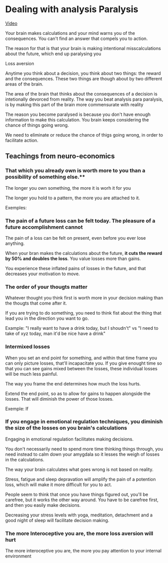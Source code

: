 # Dealing with analysis Paralysis

[Video](https://www.youtube.com/watch?v=-xqPVxsFdP4)

Your brain makes calculations and your mind warns you of the consequences. You can't find an answer that compels you to action.

The reason for that is that your brain is making intentional misscalculations about the future, which end up paralysing you

Loss aversion


Anytime you think about a decision, you think about two things: the reward and the consequences. These two things are though about by two different areas of the brain.

The area of the brain that thinks about the consequences of a decision is intetionally devorced from reality. The way you beat analysis para paralysis, is by making this part of the brain more commensurate with reality 



The reason you become paralysed is because you don't have enough information to make this calculation. You brain keeps considering the chance of things going wrong.

We need to eliminate or reduce the chance of thigs going wrong, in order to facilitate action.


## Teachings from neuro-economics

### That which you already own is worth more to you than a possibility of something else.**

The longer you own something, the more it is worh it for you

The longer you hold to a pattern, the more you are attached to it.

Exemples:


### The pain of a future loss can be felt today. The pleasure of a future accomplishment cannot

The pain of a loss can be felt on present, even before you ever lose anything.

When your bran makes the calculations about the future, **it cuts the reward by 50% and doubles the loss**. You value losses more than gains.

You experience these inflated pains of losses in the future, and that decreases your motivation to move.

### The order of your thougts matter

Whatever thought you think first is worth more in your decision making than the thougts that come after it.

If you are trying to do something, you need to think fist about the thing that lead you in the direction you want to go.

Example: "I really want to have a drink today, but I shoudn't" vs "I need to take of xyz today, man it'd be nice have a drink"

### Intermixed losses

When you set an end point for something, and within that time frame you can only picture losses, that'll incapacitate you. If you give enought time so that you can see gains mixed between the losses, these individual losses will be much less painful.

The way you frame the end determines how much the loss hurts.

Extend the end point, so as to allow for gains to happen alongside the losses. That will diminish the power of those losses.

Exemple: If

### If you engage in emotional regulation techniques, you diminish the size of the losses on you brain's calculations

Engaging in emotional regulation facilitates making decisions.

You don't necessarily need to spend more time thinking things through, you need instead to calm down your amygdala so it lesses the weigh of losses in the calculations.

The way your brain calculates what goes wrong is not based on reality. 

Stress, fatigue and sleep depravation will amplify the pain of a potention loss, which will make it more difficult for you to act.

People seem to think that once you have things figured out, you'll be carefree, but it works the other way around. You have to be carefree first, and then you easily make decisions.

Decreasing your stress levels with yoga, meditation, detachment and a good night of sleep will facilitate decision making.

### The more Interoceptive you are, the more loss aversion will hurt

The more interoceptive you are, the more you pay attention to your internal environment